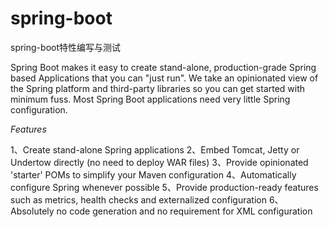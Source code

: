 # spring-boot
spring-boot特性编写与测试

Spring Boot makes it easy to create stand-alone, production-grade Spring based Applications that you can "just run".
We take an opinionated view of the Spring platform and third-party libraries so you can get started with minimum fuss.
Most Spring Boot applications need very little Spring configuration.

 $Features$

1、Create stand-alone Spring applications
2、Embed Tomcat, Jetty or Undertow directly (no need to deploy WAR files)
3、Provide opinionated 'starter' POMs to simplify your Maven configuration
4、Automatically configure Spring whenever possible
5、Provide production-ready features such as metrics, health checks and externalized configuration
6、Absolutely no code generation and no requirement for XML configuration
